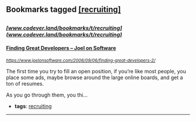 ## Bookmarks tagged [[recruiting]](https://www.codever.land/search?q=[recruiting])

_<sup><sup>[www.codever.land/bookmarks/t/recruiting](www.codever.land/bookmarks/t/recruiting)</sup></sup>_
---
#### [Finding Great Developers – Joel on Software](https://www.joelonsoftware.com/2006/09/06/finding-great-developers-2/)
_<sup>https://www.joelonsoftware.com/2006/09/06/finding-great-developers-2/</sup>_

The first time you try to fill an open position, if you’re like most people, you place some ads, maybe browse around the large online boards, and get a ton of resumes.

As you go through them, you thi...
* **tags**: [recruiting](../tagged/recruiting.md)
---
